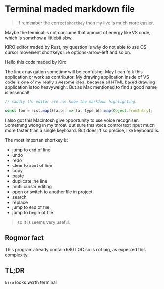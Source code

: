# Terminal maded markdown file
> If remember the correct `shortkey` then my live is much more easier.

Maybe the terminal is not consume that amount of energy like VS code, which is somehow a littlebit slow.

KIRO editor maded by Rust, my question is why do not able to use OS cursor movement shortkeys like options-arrow-left and so on.

Hello this code maded by Kiro

The linux navigation sometime will be confusing. May I can fork this application or work as contributor.
My drawing application inside of VS code is one of my really awesome idea, because all HTML based drawing application is too heavyweight.
But as Max mentioned to find a good name is essencal!

```javascript
// saddly thi editor are not know the markdown highlighting.

const foo = list.map(([a,b]) => [a, type b]).map(Object.fromEntry);
```

I also got this Macintosh give opportunity to use voice recogniser. 
Something wrong in my throat. But sure this voice control text input much more faster than a single keyboard. 
But doesn't so precise, like keyboard is.

The most importan shortkey is:
- jump to end of line
- undo
- redo
- clear to start of line
- copy
- paste
- duplicate the line
- mutli cursor editing
- open or switch to another file in project
- search
- replace
- jump to end of file
- jump to begin of file

> so it is seems very useful.

## Rogmor fact
This program already contain 680 LOC so is not big, as expected this complexity.

## TL;DR

`kiro` looks worth terminal 


